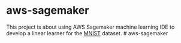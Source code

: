# aws-sagemaker

This project is about using AWS Sagemaker machine learning IDE to develop a linear learner for the [MNIST](https://en.wikipedia.org/wiki/MNIST_database) dataset. # aws-sagemaker
